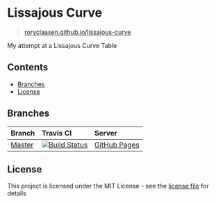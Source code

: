 # Lissajous Curve

> [roryclaasen.github.io/lissajous-curve](https://roryclaasen.github.io/lissajous-curve)

My attempt at a Lissajous Curve Table

## Contents

- [Branches](#branches)
- [License](#license)

## Branches

| Branch | Travis CI | Server |
|:-------|:----------|:-------|
| [Master](https://github.com/roryclaasen/lissajous-curve/tree/master) | [![Build Status][CI-master]](https://travis-ci.com/roryclaasen/lissajous-curve) | [GitHub Pages](https://roryclaasen.github.io/lissajous-curve) |

## License

This project is licensed under the MIT License - see the [license file](LICENSE) for details

[CI-master]: https://travis-ci.com/roryclaasen/lissajous-curve.svg?branch=master "Travis CI"
